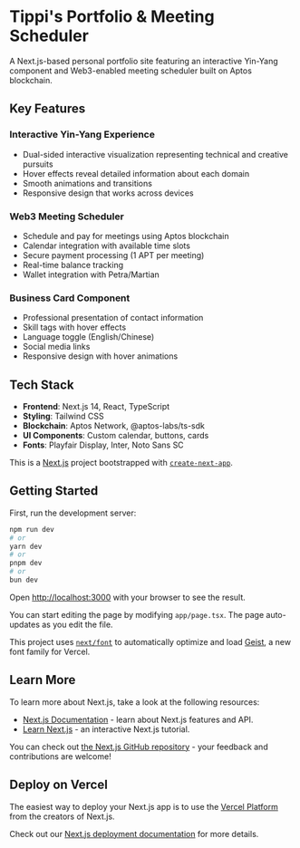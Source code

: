 # Tippi's Portfolio & Meeting Scheduler

A Next.js-based personal portfolio site featuring an interactive Yin-Yang component and Web3-enabled meeting scheduler built on Aptos blockchain.

## Key Features

### Interactive Yin-Yang Experience
- Dual-sided interactive visualization representing technical and creative pursuits
- Hover effects reveal detailed information about each domain
- Smooth animations and transitions
- Responsive design that works across devices

### Web3 Meeting Scheduler
- Schedule and pay for meetings using Aptos blockchain
- Calendar integration with available time slots
- Secure payment processing (1 APT per meeting)
- Real-time balance tracking
- Wallet integration with Petra/Martian

### Business Card Component
- Professional presentation of contact information
- Skill tags with hover effects
- Language toggle (English/Chinese)
- Social media links
- Responsive design with hover animations

## Tech Stack

- **Frontend**: Next.js 14, React, TypeScript
- **Styling**: Tailwind CSS
- **Blockchain**: Aptos Network, @aptos-labs/ts-sdk
- **UI Components**: Custom calendar, buttons, cards
- **Fonts**: Playfair Display, Inter, Noto Sans SC

This is a [Next.js](https://nextjs.org) project bootstrapped with [`create-next-app`](https://nextjs.org/docs/app/api-reference/cli/create-next-app).

## Getting Started

First, run the development server:

```bash
npm run dev
# or
yarn dev
# or
pnpm dev
# or
bun dev
```

Open [http://localhost:3000](http://localhost:3000) with your browser to see the result.

You can start editing the page by modifying `app/page.tsx`. The page auto-updates as you edit the file.

This project uses [`next/font`](https://nextjs.org/docs/app/building-your-application/optimizing/fonts) to automatically optimize and load [Geist](https://vercel.com/font), a new font family for Vercel.

## Learn More

To learn more about Next.js, take a look at the following resources:

- [Next.js Documentation](https://nextjs.org/docs) - learn about Next.js features and API.
- [Learn Next.js](https://nextjs.org/learn) - an interactive Next.js tutorial.

You can check out [the Next.js GitHub repository](https://github.com/vercel/next.js) - your feedback and contributions are welcome!

## Deploy on Vercel

The easiest way to deploy your Next.js app is to use the [Vercel Platform](https://vercel.com/new?utm_medium=default-template&filter=next.js&utm_source=create-next-app&utm_campaign=create-next-app-readme) from the creators of Next.js.

Check out our [Next.js deployment documentation](https://nextjs.org/docs/app/building-your-application/deploying) for more details.
